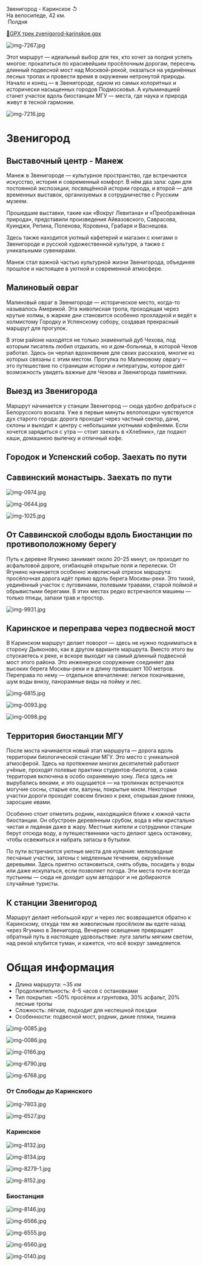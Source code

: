 
<link rel="stylesheet" href="../assets-custom/css/style-markdown.css">
<div class="cover-container" style="background-image: url('reka-1600.jpg');">
	<div class="cover-text">
		<div class="cover-title">
            Звенигород - Каринское &#x21BA;
        </div>
		<div class="cover-description">
			<div class="packages-location">
                <img loading="lazy" src="../assets-custom/icon-bike.png" alt="" class="cover-icon">
                <div class="h4-default regular">На велосипеде, 42 км.</div>
            </div>
            <div>
                <img class="cover-icon" loading="lazy" src="../assets-custom/icon-time.png" alt=""  />
                <span>Полдня</span>
            </div>
		</div>
	</div>
</div>


<div id="map"></div>

[📍GPX трек zvenigorod-karinskoe.gpx](zvenigorod-karinskoe.gpx)


![img-7267.jpg](../0-images/zvenigorod/img-7267.jpg)

Этот маршрут — идеальный выбор для тех, кто хочет за полдня успеть многое: прокатиться по красивейшим просёлочным дорогам, пересечь длинный подвесной мост над Москвой-рекой, оказаться на уединённых лесных тропах и провести время в окружении нетронутой природы. Начало и конец — в Звенигороде, одном из самых колоритных и исторически насыщенных городов Подмосковья. А кульминацией станет участок вдоль биостанции МГУ — места, где наука и природа живут в тесной гармонии.

![img-7216.jpg](../0-images/zvenigorod/img-7216.jpg)


# Звенигород

## Выставочный центр - Манеж

Манеж в Звенигороде — культурное пространство, где встречаются искусство, история и современный комфорт. В нём два зала: один для постоянной экспозиции, посвящённой истории города, и второй — для временных выставок, организуемых в сотрудничестве с Русским музеем.

Прошедшие выставки, такие как «Вокруг Левитана» и «Преображённая природа», представили произведения Айвазовского, Саврасова, Куинджи, Репина, Поленова, Коровина, Грабаря и Васнецова.

Здесь также находится уютный кафетерий и магазин с книгами о Звенигороде и русской художественной культуре, а также с уникальными сувенирами.

Манеж стал важной частью культурной жизни Звенигорода, объединяя прошлое и настоящее в уютной и современной атмосфере.





## Малиновый овраг

Малиновый овраг в Звенигороде — историческое место, когда-то называлось Америкой. Эта живописная тропа, проходящая через крутые холмы, в жаркие дни становится особенно прохладной и ведёт к холмистому Городку и Успенскому собору, создавая прекрасный маршрут для прогулок.

В этом районе находятся не только знаменитый дуб Чехова, под которым писатель любил отдыхать, но и дом-больница, в которой Чехов работал. Здесь он черпал вдохновение для своих рассказов, многие из которых связаны с этим местом. Прогулка по Малиновому оврагу — это путешествие по страницам истории и литературы, которое даёт возможность увидеть важные для Чехова и Звенигорода памятники.

## Выезд из Звенигорода

Маршрут начинается у станции Звенигород — сюда удобно добраться с Белорусского вокзала. Уже в первые минуты велопоездки чувствуется дух старого города: дорога проходит через частный сектор, дачи, склоны и выходит к центру с небольшими уютными кофейнями. Если хочется зарядиться с утра — стоит заехать в «Хлебник», где подают каши, домашнюю выпечку и отличный кофе.


## Городок и Успенский собор. Заехать по пути 


## Саввинский монастырь. Заехать по пути


![img-0974.jpg](../0-images/zvenigorod/img-0974.jpg)


![img-0644.jpg](../0-images/zvenigorod-mon/img-0644.jpg)

![img-1025.jpg](../0-images/zvenigorod-mon/img-1025.jpg)


## От Саввинской слободы вдоль Биостанции по противоположному берегу

Путь к деревне Ягунино занимает около 20–25 минут, он проходит по асфальтовой дороге, огибающей открытые поля и перелески. От Ягунино начинается особенно живописный отрезок маршрута: просёлочная дорога идёт прямо вдоль берега Москвы-реки. Это тихий, уединённый участок с луговинами, полевыми травами, старой поймой и обрывистыми берегами. В этих местах редко встречаются машины — только птицы, запахи трав и простор.



![img-9931.jpg](../0-images/zvenigorod/img-9931.jpg)

## Каринское и переправа через подвесной мост

В Каринском маршрут делает поворот — здесь не нужно подниматься в сторону Дьяконово, как в другом варианте маршрута. Вместо этого вы спускаетесь к реке, и вскоре выходит на самый длинный подвесной мост этого района. Это инженерное сооружение соединяет два высоких берега Москвы-реки и в длину превышает 100 метров. Переправа по нему — отдельное впечатление: легкое покачивание, шум воды внизу, панорамные виды на пойму и лес.

![img-6815.jpg](../0-images/zvenigorod/img-6815.jpg)

![img-0093.jpg](../0-images/zvenigorod/img-0093.jpg)

![img-0098.jpg](../0-images/zvenigorod/img-0098.jpg)


## Территория биостанции МГУ

После моста начинается новый этап маршрута — дорога вдоль территории биологической станции МГУ. Это место с уникальной атмосферой. Здесь на протяжении многих десятилетий работают учёные, проходят полевые практики студентов-биологов, а сама территория включена в особо охраняемую зону. Леса здесь не вырубались веками, и это ощущается — на тропинках встречаются могучие сосны, старые ели, валуны, покрытые мхом. Некоторые участки дороги проходят совсем близко к реке, открывая дикие пляжи, заросшие ивами.

Особенно стоит отметить родник, находящийся ближе к южной части биостанции. Он обустроен деревянным срубом, вода в нём кристально чистая и ледяная даже в жару. Местные жители и сотрудники станции берут отсюда воду, а путешественники часто делают здесь остановку, чтобы освежиться и набрать запасы в бутылки.

По пути встречаются уютные места для купания: мелководные песчаные участки, затоны с медленным течением, окружённые деревьями. Здесь приятно остановиться, снять обувь, посидеть у воды или даже искупаться, если позволяет погода. Эти места почти всегда пустынны — сюда не доходит шум автодорог и не добираются случайные туристы.


## К станции Звенигород

Маршрут делает небольшой круг и через лес возвращается обратно к Каринскому, откуда тем же живописным просёлком вы едете назад через Ягунино в Звенигород. Вечернее освещение превращает обратный путь в настоящее удовольствие: луга залиты мягким светом, над рекой клубится туман, и кажется, что всё вокруг замедляется.


# Общая информация
 - Длина маршрута: ~35 км 
 - Продолжительность: 4–5 часов с остановками 
 - Тип покрытия: ~50% просёлки и грунтовка, 30% асфальт, 20% лесные тропы 
 - Сложность: лёгкая, подходит для неспешной поездки 
 - Особенности: подвесной мост, родник, дикие пляжи, тишина



![img-0085.jpg](../0-images/zvenigorod/img-0085.jpg)

![img-0086.jpg](../0-images/zvenigorod/img-0086.jpg)

![img-0166.jpg](../0-images/zvenigorod/img-0166.jpg)

![img-6790.jpg](../0-images/zvenigorod/img-6790.jpg)

![img-6768.jpg](../0-images/zvenigorod/img-6768.jpg)


### От Слободы до Каринского

![img-7803.jpg](../0-images/zvenigorod/img-7803.jpg)

![img-6527.jpg](../0-images/zvenigorod/img-6527.jpg)


### Каринское

![img-8132.jpg](../0-images/zvenigorod/img-8132.jpg)

![img-8134.jpg](../0-images/zvenigorod/img-8134.jpg)

![img-8279-1.jpg](../0-images/zvenigorod/img-8279-1.jpg)

![img-8152.jpg](../0-images/zvenigorod/img-8152.jpg)


### Биостанция

![img-8146.jpg](../0-images/zvenigorod/img-8146.jpg)

![img-6566.jpg](../0-images/zvenigorod/img-6566.jpg)

![img-6555.jpg](../0-images/zvenigorod/img-6555.jpg)

![img-6560.jpg](../0-images/zvenigorod/img-6560.jpg)

![img-0140.jpg](../0-images/zvenigorod/img-0140.jpg)









<link href="https://api.mapbox.com/mapbox-gl-js/v3.10.0/mapbox-gl.css" rel="stylesheet">
<script src="https://api.mapbox.com/mapbox-gl-js/v3.10.0/mapbox-gl.js"></script>
<script src="https://cdn.jsdelivr.net/npm/js-yaml@4.1.0/dist/js-yaml.min.js"></script>
<script src="../assets-custom/js/cozy-journey.js"></script>
<script>architectMap({
    tracks: [{path: 'zvenigorod-karinskoe.gpx'}], 
    points: 'points.yaml',
    zoom: 7.2,
    center: [37.49433, 55.59333],
    fitDuration: 6000
});</script>